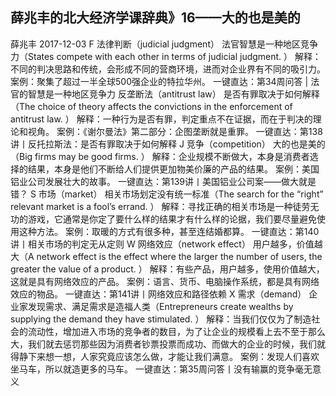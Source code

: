 
## 薛兆丰的北大经济学课辞典》16——大的也是美的


薛兆丰
2017-12-03
F
法律判断（judicial judgment）
法官智慧是一种地区竞争力（States compete with each other in terms of judicial judgment. ）
 解释：不同的判决思路和传统，会形成不同的营商环境，进而对企业界有不同的吸引力。 案例：聚集了超过一半全球500强企业的特拉华州。 一键直达：第34周问答 | 法官的智慧是一种地区竞争力
反垄断法（antitrust law）
是否有罪取决于如何解释（The choice of theory affects the convictions in the enforcement of antitrust law. ）
 解释：一种行为是否有罪，判定重点不在证据，而在于判决的理论和视角。  案例：《谢尔曼法》第二部分：企图垄断就是重罪。 一键直达：第138讲丨反托拉斯法：是否有罪取决于如何解释
J
竞争（competition）
大的也是美的（Big firms may be good firms. ）
 解释：企业规模不断做大，本身是消费者选择的结果，本身是他们不断给人们提供更加物美价廉的产品的结果。 案例：美国铝业公司发展壮大的故事。 一键直达：第139讲丨美国铝业公司案——做大就是错？ 
S
市场（market）
相关市场划定没有统一标准（The search for the “right” relevant market is a fool’s errand. ）
 解释：寻找正确的相关市场是一种徒劳无功的游戏，它通常是你定了要什么样的结果才有什么样的论据，我们要尽量避免使用这种方法。 案例：取暖的方式有很多种，甚至连结婚都算。 一键直达：第140讲丨相关市场的判定无从定则
W
网络效应（network effect）
用户越多，价值越大（A network effect is the effect where the larger the number of users, the greater the value of a product. ）
 解释：有些产品，用户越多，使用价值越大，这就是具有网络效应的产品。  案例：语言、货币、电脑操作系统，都是具有网络效应的物品。 一键直达：第141讲丨网络效应和路径依赖
X
需求（demand）
企业家发现需求、满足需求是造福人类（Entrepreneurs create wealths by supplying the demand they have stimulated. ）
 解释：当我们仅仅为了制造社会的流动性，增加进入市场的竞争者的数目，为了让企业的规模看上去不至于那么大，我们就去惩罚那些因为消费者钞票投票而成功、而做大的企业的时候，我们就得静下来想一想，人家究竟应该怎么做，才能让我们满意。  案例：发现人们喜欢坐马车，所以就造更多的马车。 一键直达：第35周问答丨没有输赢的竞争毫无意义